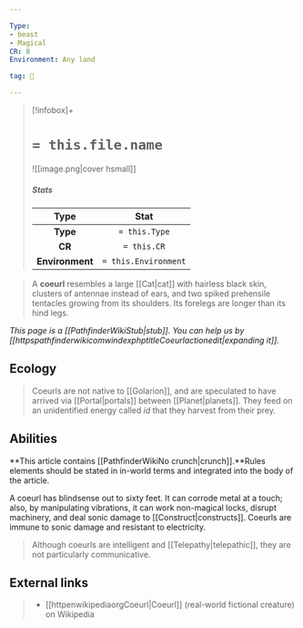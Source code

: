 ```yaml
---

Type:
- beast
- Magical
CR: 8
Environment: Any land

tag: 👹

---
```


> [!infobox]+
> #  `= this.file.name`
> ![[image.png|cover hsmall]]
> ##### Stats
> Type | Stat |
> :---:|:---:|
> **Type** | `= this.Type` |
> **CR** | `= this.CR` |
> **Environment** | `= this.Environment` |



> A **coeurl** resembles a large [[Cat|cat]] with hairless black skin, clusters of antennae instead of ears, and two spiked prehensile tentacles growing from its shoulders. Its forelegs are longer than its hind legs.



*This page is a [[PathfinderWikiStub|stub]]. You can help us by [[httpspathfinderwikicomwindexphptitleCoeurlactionedit|expanding it]].*



## Ecology

> Coeurls are not native to [[Golarion]], and are speculated to have arrived via [[Portal|portals]] between [[Planet|planets]]. They feed on an unidentified energy called *id* that they harvest from their prey.


## Abilities



**This article contains [[PathfinderWikiNo crunch|crunch]].**Rules elements should be stated in in-world terms and integrated into the body of the article. 

> 
A coeurl has blindsense out to sixty feet. It can corrode metal at a touch; also, by manipulating vibrations, it can work non-magical locks, disrupt machinery, and deal sonic damage to [[Construct|constructs]]. Coeurls are immune to sonic damage and resistant to electricity.
> Although coeurls are intelligent and [[Telepathy|telepathic]], they are not particularly communicative.




## External links

> - [[httpenwikipediaorgCoeurl|Coeurl]] (real-world fictional creature) on Wikipedia




